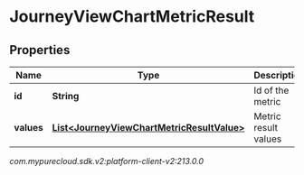 # JourneyViewChartMetricResult


## Properties

| Name | Type | Description | Notes |
| ------------ | ------------- | ------------- | ------------- |
| **id** | **String** | Id of the metric |  [optional] |
| **values** | [**List&lt;JourneyViewChartMetricResultValue&gt;**](JourneyViewChartMetricResultValue) | Metric result values |  [optional] |




_com.mypurecloud.sdk.v2:platform-client-v2:213.0.0_
